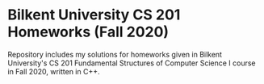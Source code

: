 # Bilkent University CS 201 Homeworks (Fall 2020)
Repository includes my solutions for homeworks given in Bilkent University's CS 201 Fundamental Structures of Computer Science I course in Fall 2020, written in C++.
